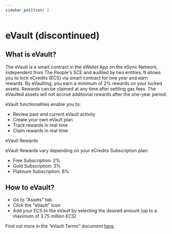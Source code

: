 ```yaml
---
sidebar_position: 2
---
```


# eVault (discontinued)

## What is eVault?

The eVault is a smart contract in the eWallet App on the eSync Network, independent from The People's SCE and audited by two entities. It allows you to lock eCredits (ECS) via smart contract for one year and earn rewards.
By eVaulting, you earn a minimum of 2% rewards on your locked assets. Rewards can be claimed at any time after settling gas fees. The eVaulted assets will not accrue additional rewards after the one-year period.

eVault functionalities enable you to:

- Review past and current eVault activity
- Create your own eVault plan
- Track rewards in real time
- Claim rewards in real time

eVault Rewards

eVault Rewards vary depending on your eCredits Subscription plan:

- Free Subscription: 2%
- Gold Subscription: 3%
- Platinum Subscription: 6%

## How to eVault?

- Go to "Assets" tab
- Click the "eVault" icon
- Add your ECS to the eVault by selecting the desired amount (up to a maximum of 3.75 million ECS)

Find out more in the “eVault Terms” document [here](https://dl.ecredits.com/legal/eVault_terms.pdf).
